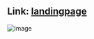 ## Link: [landingpage](http://landingpage.great-site.net/?i=1)

![image](https://github.com/user-attachments/assets/33a7cafd-cdd3-4e23-a4da-13eabe3c1c28)
